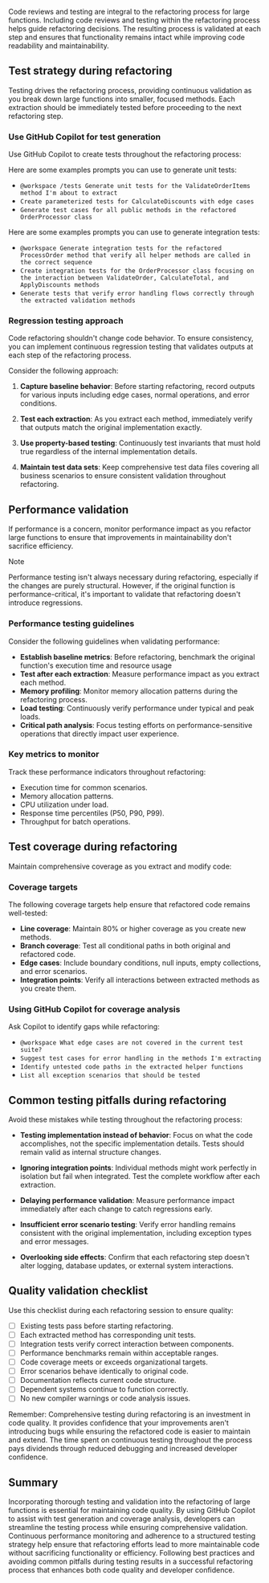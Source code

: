Code reviews and testing are integral to the refactoring process for large functions. Including code reviews and testing within the refactoring process helps guide refactoring decisions. The resulting process is validated at each step and ensures that functionality remains intact while improving code readability and maintainability.

## Test strategy during refactoring

Testing drives the refactoring process, providing continuous validation as you break down large functions into smaller, focused methods. Each extraction should be immediately tested before proceeding to the next refactoring step.

### Use GitHub Copilot for test generation

Use GitHub Copilot to create tests throughout the refactoring process:

Here are some examples prompts you can use to generate unit tests:

- `@workspace /tests Generate unit tests for the ValidateOrderItems method I'm about to extract`
- `Create parameterized tests for CalculateDiscounts with edge cases`
- `Generate test cases for all public methods in the refactored OrderProcessor class`

Here are some examples prompts you can use to generate integration tests:

- `@workspace Generate integration tests for the refactored ProcessOrder method that verify all helper methods are called in the correct sequence`
- `Create integration tests for the OrderProcessor class focusing on the interaction between ValidateOrder, CalculateTotal, and ApplyDiscounts methods`
- `Generate tests that verify error handling flows correctly through the extracted validation methods`

### Regression testing approach

Code refactoring shouldn't change code behavior. To ensure consistency, you can implement continuous regression testing that validates outputs at each step of the refactoring process.

Consider the following approach:

1. **Capture baseline behavior**: Before starting refactoring, record outputs for various inputs including edge cases, normal operations, and error conditions.

1. **Test each extraction**: As you extract each method, immediately verify that outputs match the original implementation exactly.

1. **Use property-based testing**: Continuously test invariants that must hold true regardless of the internal implementation details.

1. **Maintain test data sets**: Keep comprehensive test data files covering all business scenarios to ensure consistent validation throughout refactoring.

## Performance validation

If performance is a concern, monitor performance impact as you refactor large functions to ensure that improvements in maintainability don't sacrifice efficiency.

> [!NOTE]
> Performance testing isn't always necessary during refactoring, especially if the changes are purely structural. However, if the original function is performance-critical, it's important to validate that refactoring doesn't introduce regressions.

### Performance testing guidelines

Consider the following guidelines when validating performance:

- **Establish baseline metrics**: Before refactoring, benchmark the original function's execution time and resource usage
- **Test after each extraction**: Measure performance impact as you extract each method.
- **Memory profiling**: Monitor memory allocation patterns during the refactoring process.
- **Load testing**: Continuously verify performance under typical and peak loads.
- **Critical path analysis**: Focus testing efforts on performance-sensitive operations that directly impact user experience.

### Key metrics to monitor

Track these performance indicators throughout refactoring:

- Execution time for common scenarios.
- Memory allocation patterns.
- CPU utilization under load.
- Response time percentiles (P50, P90, P99).
- Throughput for batch operations.

## Test coverage during refactoring

Maintain comprehensive coverage as you extract and modify code:

### Coverage targets

The following coverage targets help ensure that refactored code remains well-tested:

- **Line coverage**: Maintain 80% or higher coverage as you create new methods.
- **Branch coverage**: Test all conditional paths in both original and refactored code.
- **Edge cases**: Include boundary conditions, null inputs, empty collections, and error scenarios.
- **Integration points**: Verify all interactions between extracted methods as you create them.

### Using GitHub Copilot for coverage analysis

Ask Copilot to identify gaps while refactoring:

- `@workspace What edge cases are not covered in the current test suite?`
- `Suggest test cases for error handling in the methods I'm extracting`
- `Identify untested code paths in the extracted helper functions`
- `List all exception scenarios that should be tested`

## Common testing pitfalls during refactoring

Avoid these mistakes while testing throughout the refactoring process:

- **Testing implementation instead of behavior**: Focus on what the code accomplishes, not the specific implementation details. Tests should remain valid as internal structure changes.

- **Ignoring integration points**: Individual methods might work perfectly in isolation but fail when integrated. Test the complete workflow after each extraction.

- **Delaying performance validation**: Measure performance impact immediately after each change to catch regressions early.

- **Insufficient error scenario testing**: Verify error handling remains consistent with the original implementation, including exception types and error messages.

- **Overlooking side effects**: Confirm that each refactoring step doesn't alter logging, database updates, or external system interactions.

## Quality validation checklist

Use this checklist during each refactoring session to ensure quality:

- [ ] Existing tests pass before starting refactoring.
- [ ] Each extracted method has corresponding unit tests.
- [ ] Integration tests verify correct interaction between components.
- [ ] Performance benchmarks remain within acceptable ranges.
- [ ] Code coverage meets or exceeds organizational targets.
- [ ] Error scenarios behave identically to original code.
- [ ] Documentation reflects current code structure.
- [ ] Dependent systems continue to function correctly.
- [ ] No new compiler warnings or code analysis issues.

Remember: Comprehensive testing during refactoring is an investment in code quality. It provides confidence that your improvements aren't introducing bugs while ensuring the refactored code is easier to maintain and extend. The time spent on continuous testing throughout the process pays dividends through reduced debugging and increased developer confidence.

## Summary

Incorporating thorough testing and validation into the refactoring of large functions is essential for maintaining code quality. By using GitHub Copilot to assist with test generation and coverage analysis, developers can streamline the testing process while ensuring comprehensive validation. Continuous performance monitoring and adherence to a structured testing strategy help ensure that refactoring efforts lead to more maintainable code without sacrificing functionality or efficiency. Following best practices and avoiding common pitfalls during testing results in a successful refactoring process that enhances both code quality and developer confidence.
